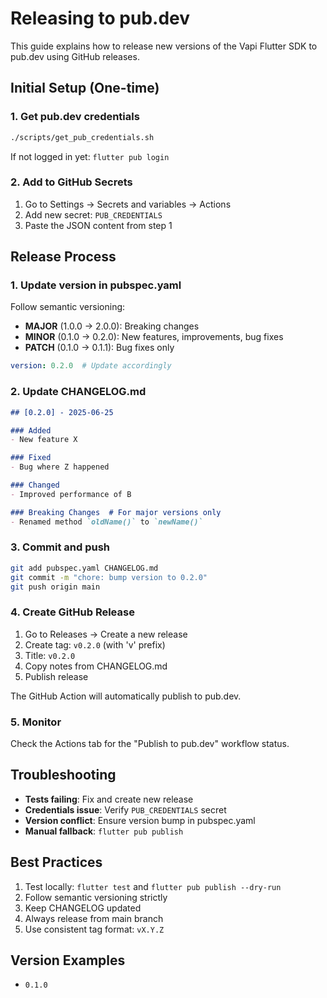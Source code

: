 # Releasing to pub.dev

This guide explains how to release new versions of the Vapi Flutter SDK to pub.dev using GitHub releases.

## Initial Setup (One-time)

### 1. Get pub.dev credentials

```bash
./scripts/get_pub_credentials.sh
```

If not logged in yet: `flutter pub login`

### 2. Add to GitHub Secrets

1. Go to Settings → Secrets and variables → Actions
2. Add new secret: `PUB_CREDENTIALS`
3. Paste the JSON content from step 1

## Release Process

### 1. Update version in pubspec.yaml

Follow semantic versioning:

- **MAJOR** (1.0.0 → 2.0.0): Breaking changes
- **MINOR** (0.1.0 → 0.2.0): New features, improvements, bug fixes
- **PATCH** (0.1.0 → 0.1.1): Bug fixes only

```yaml
version: 0.2.0  # Update accordingly
```

### 2. Update CHANGELOG.md

```markdown
## [0.2.0] - 2025-06-25

### Added
- New feature X

### Fixed
- Bug where Z happened

### Changed
- Improved performance of B

### Breaking Changes  # For major versions only
- Renamed method `oldName()` to `newName()`
```

### 3. Commit and push

```bash
git add pubspec.yaml CHANGELOG.md
git commit -m "chore: bump version to 0.2.0"
git push origin main
```

### 4. Create GitHub Release

1. Go to Releases → Create a new release
2. Create tag: `v0.2.0` (with 'v' prefix)
3. Title: `v0.2.0`
4. Copy notes from CHANGELOG.md
5. Publish release

The GitHub Action will automatically publish to pub.dev.

### 5. Monitor

Check the Actions tab for the "Publish to pub.dev" workflow status.

## Troubleshooting

- **Tests failing**: Fix and create new release
- **Credentials issue**: Verify `PUB_CREDENTIALS` secret
- **Version conflict**: Ensure version bump in pubspec.yaml
- **Manual fallback**: `flutter pub publish`

## Best Practices

1. Test locally: `flutter test` and `flutter pub publish --dry-run`
2. Follow semantic versioning strictly
3. Keep CHANGELOG updated
4. Always release from main branch
5. Use consistent tag format: `vX.Y.Z`

## Version Examples

- `0.1.0`
